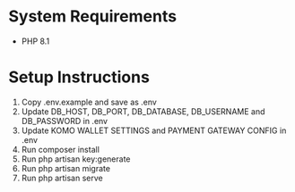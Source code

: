 # System Requirements
- PHP 8.1

# Setup Instructions
1. Copy .env.example and save as .env
2. Update DB_HOST, DB_PORT, DB_DATABASE, DB_USERNAME and DB_PASSWORD in .env
3. Update KOMO WALLET SETTINGS and PAYMENT GATEWAY CONFIG in .env
4. Run composer install
5. Run php artisan key:generate
6. Run php artisan migrate
7. Run php artisan serve
